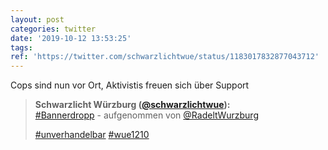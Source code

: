 ```yaml
---
layout: post
categories: twitter
date: '2019-10-12 13:53:25'
tags: 
ref: 'https://twitter.com/schwarzlichtwue/status/1183017832877043712'
---
```

Cops sind nun vor Ort, Aktivistis freuen sich über Support
> <b>Schwarzlicht Würzburg ([@schwarzlichtwue](https://twitter.com/schwarzlichtwue)):</b>  
>[#Bannerdropp](/t/bannerdropp) - aufgenommen von [@RadeltWurzburg](https://twitter.com/RadeltWurzburg)   
>  
>[#unverhandelbar](/t/unverhandelbar) [#wue1210](/t/wue1210)   


